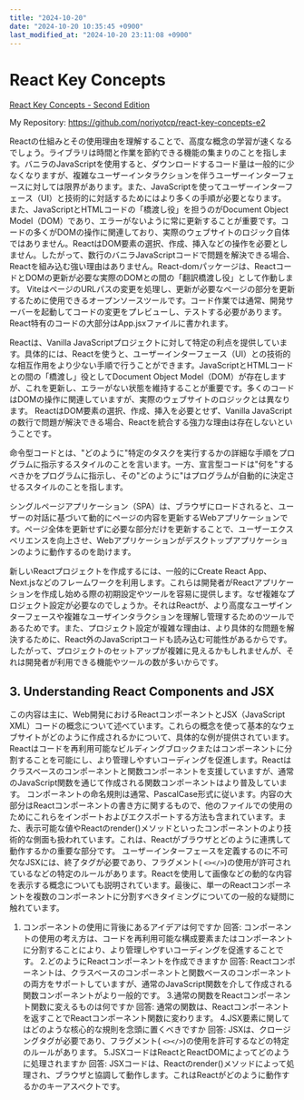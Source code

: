 ```yaml
---
title: "2024-10-20"
date: "2024-10-20 10:35:45 +0900"
last_modified_at: "2024-10-20 23:11:08 +0900"
---
```


# React Key Concepts
[React Key Concepts - Second Edition](https://subscription.packtpub.com/book/web-development/9781836202271)

My Repository: https://github.com/noriyotcp/react-key-concepts-e2

Reactの仕組みとその使用理由を理解することで、高度な概念の学習が速くなるでしょう。ライブラリは時間と作業を節約できる機能の集まりのことを指します。バニラのJavaScriptを使用すると、ダウンロードするコード量は一般的に少なくなりますが、複雑なユーザーインタラクションを伴うユーザーインターフェースに対しては限界があります。また、JavaScriptを使ってユーザーインターフェース（UI）と技術的に対話するためにはより多くの手順が必要となります。 また、JavaScriptとHTMLコードの「橋渡し役」を担うのがDocument Object Model（DOM）であり、エラーがないように常に更新することが重要です。コードの多くがDOMの操作に関連しており、実際のウェブサイトのロジック自体ではありません。ReactはDOM要素の選択、作成、挿入などの操作を必要としません。したがって、数行のバニラJavaScriptコードで問題を解決できる場合、Reactを組み込む強い理由はありません。React-domパッケージは、ReactコードとDOMの更新が必要な実際のDOMとの間の「翻訳橋渡し役」として作動します。 ViteはページのURLパスの変更を処理し、更新が必要なページの部分を更新するために使用できるオープンソースツールです。コード作業では通常、開発サーバーを起動してコードの変更をプレビューし、テストする必要があります。React特有のコードの大部分はApp.jsxファイルに書かれます。

Reactは、Vanilla JavaScriptプロジェクトに対して特定の利点を提供しています。具体的には、Reactを使うと、ユーザーインターフェース（UI）との技術的な相互作用をより少ない手順で行うことができます。JavaScriptとHTMLコードとの間の「橋渡し」役としてDocument Object Model（DOM）が存在しますが、これを更新し、エラーがない状態を維持することが重要です。多くのコードはDOMの操作に関連していますが、実際のウェブサイトのロジックとは異なります。 ReactはDOM要素の選択、作成、挿入を必要とせず、Vanilla JavaScriptの数行で問題が解決できる場合、Reactを統合する強力な理由は存在しないということです。

命令型コードとは、"どのように"特定のタスクを実行するかの詳細な手順をプログラムに指示するスタイルのことを言います。一方、宣言型コードは"何を"するべきかをプログラムに指示し、その"どのように"はプログラムが自動的に決定させるスタイルのことを指します。

シングルページアプリケーション（SPA）は、ブラウザにロードされると、ユーザーの対話に基づいて動的にページの内容を更新するWebアプリケーションです。ページ全体を更新せずに必要な部分だけを更新することで、ユーザーエクスペリエンスを向上させ、Webアプリケーションがデスクトップアプリケーションのように動作するのを助けます。

新しいReactプロジェクトを作成するには、一般的にCreate React App、Next.jsなどのフレームワークを利用します。これらは開発者がReactアプリケーションを作成し始める際の初期設定やツールを容易に提供します。なぜ複雑なプロジェクト設定が必要なのでしょうか。それはReactが、より高度なユーザインターフェースや複雑なユーザインタラクションを理解し管理するためのツールであるためです。また、プロジェクト設定が複雑な理由は、より具体的な問題を解決するために、React外のJavaScriptコードも読み込む可能性があるからです。したがって、プロジェクトのセットアップが複雑に見えるかもしれませんが、それは開発者が利用できる機能やツールの数が多いからです。

## 3. Understanding React Components and JSX
この内容は主に、Web開発におけるReactコンポーネントとJSX（JavaScript XML）コードの概念について述べています。これらの概念を使って基本的なウェブサイトがどのように作成されるかについて、具体的な例が提供されています。
Reactはコードを再利用可能なビルディングブロックまたはコンポーネントに分割することを可能にし、より管理しやすいコーディングを促進します。Reactはクラスベースのコンポーネントと関数コンポーネントを支援していますが、通常のJavaScript関数を通じて作成される関数コンポーネントはより普及しています。
コンポーネントの命名規則は通常、PascalCase形式に従います。内容の大部分はReactコンポーネントの書き方に関するもので、他のファイルでの使用のためにこれらをインポートおよびエクスポートする方法も含まれています。また、表示可能な値やReactのrender()メソッドといったコンポーネントのより技術的な側面も扱われています。これは、Reactがブラウザとどのように連携して動作するかの重要な部分です。
ユーザーインターフェースを定義するのに不可欠なJSXには、終了タグが必要であり、フラグメント( `<></>`)の使用が許可されているなどの特定のルールがあります。Reactを使用して画像などの動的な内容を表示する概念についても説明されています。最後に、単一のReactコンポーネントを複数のコンポーネントに分割すべきタイミングについての一般的な疑問に触れています。

1. コンポーネントの使用に背後にあるアイデアは何ですか 回答: コンポーネントの使用の考え方は、コードを再利用可能な構成要素またはコンポーネントに分割することにより、より管理しやすいコーディングを促進することです。
2.どのようにReactコンポーネントを作成できますか 回答: Reactコンポーネントは、クラスベースのコンポーネントと関数ベースのコンポーネントの両方をサポートしていますが、通常のJavaScript関数を介して作成される関数コンポーネントがより一般的です。
3.通常の関数をReactコンポーネント関数に変えるものは何ですか 回答: 通常の関数は、Reactコンポーネントを返すことでReactコンポーネント関数に変わります。
4.JSX要素に関してはどのような核心的な規則を念頭に置くべきですか 回答: JSXは、クロージングタグが必要であり、フラグメント( `<></>`)の使用を許可するなどの特定のルールがあります。
5.JSXコードはReactとReactDOMによってどのように処理されますか 回答: JSXコードは、Reactのrender()メソッドによって処理され、ブラウザと協調して動作します。これはReactがどのように動作するかのキーアスペクトです。

